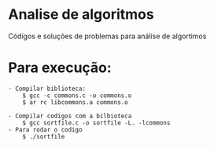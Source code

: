 # Analise de algoritmos
 Códigos e soluções de problemas para análise de algortimos

 # Para execução:

    - Compilar biblioteca:
        $ gcc -c commons.c -o commons.o
        $ ar rc libcommons.a commons.o

    - Compilar codigos com a bilbioteca
        $ gcc sortfile.c -o sortfile -L. -lcommons
    - Para rodar o codigo
        $ ./sortfile